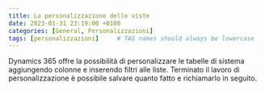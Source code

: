 ```yaml
---
title: La personalizzazione delle viste
date: 2023-01-31 23:19:00 +0100
categories: [General, Personalizzazioni]
tags: [personalizzazioni]     # TAG names should always be lowercase
---
```


Dynamics 365 offre la possibilità di personalizzare le tabelle di sistema aggiungendo colonne e inserendo filtri alle liste. Terminato il lavoro di personalizzazione è possibile salvare quanto fatto e richiamarlo in seguito.
